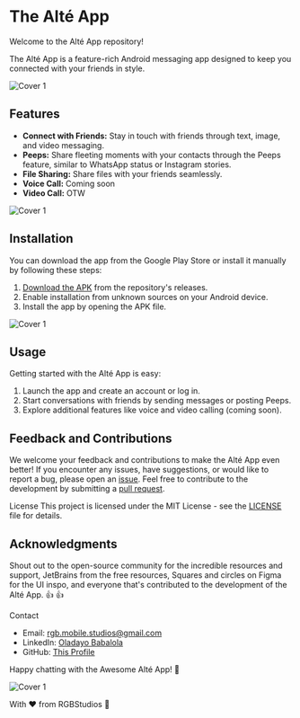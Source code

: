 # The Alté App
Welcome to the Alté App repository!

The Alté App is a feature-rich Android messaging app designed to keep you connected with your friends in style.

![Cover 1](https://github.com/cooncudee/Alte/blob/master/assests/cover1.png)

## Features
- **Connect with Friends:** Stay in touch with friends through text, image, and video messaging.
- **Peeps:** Share fleeting moments with your contacts through the Peeps feature, similar to WhatsApp status or Instagram stories.
- **File Sharing:** Share files with your friends seamlessly.
- **Voice Call:** Coming soon
- **Video Call:** OTW

![Cover 1](https://github.com/cooncudee/Alte/blob/master/assests/onboarding1.png)

## Installation
You can download the app from the Google Play Store or install it manually by following these steps:

1. [Download the APK](https://github.com/cooncudee/TODO_Mobile/raw/master/app/release/Alte1.0.0.apk) from the repository's releases.
1. Enable installation from unknown sources on your Android device.
1. Install the app by opening the APK file.

![Cover 1](https://github.com/cooncudee/Alte/blob/master/assests/cover2.png)

## Usage
Getting started with the Alté App is easy:

1. Launch the app and create an account or log in.
1. Start conversations with friends by sending messages or posting Peeps.
1. Explore additional features like voice and video calling (coming soon).

## Feedback and Contributions
We welcome your feedback and contributions to make the Alté App even better! If you encounter any issues, have suggestions, or would like to report a bug, please open an [issue](/issues).
Feel free to contribute to the development by submitting a [pull request](/pulls).

License
This project is licensed under the MIT License - see the [LICENSE](/LICENSE.md) file for details.

## Acknowledgments
Shout out to the open-source community for the incredible resources and support, JetBrains from the free resources, Squares and circles on Figma for the UI inspo, and everyone that's contributed to the development of the Alté App. :+1: :+1:

Contact
- Email: rgb.mobile.studios@gmail.com
- LinkedIn: [Oladayo Babalola](https://linkedin.com/in/oladayo-babalola-spt/)
- GitHub: [This Profile](https://github.com/cooncudee/)

Happy chatting with the Awesome Alté App! 🚀

![Cover 1](https://github.com/cooncudee/Alte/blob/master/assests/screens.png)


With ❤️ from RGBStudios 🎨
